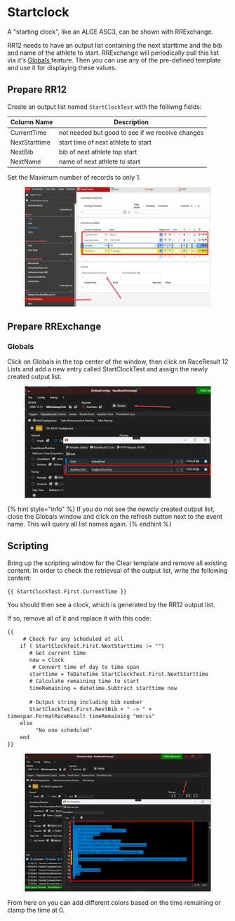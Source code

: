 # Startclock

A "starting clock", like an ALGE ASC3, can be shown with RRExchange.&#x20;

RR12 needs to have an output list containing the next starttime and the bib and name of the athlete to start. RRExchange will periodically pull this list via it's [Globals ](../../../../scripting/globals.md)feature. Then you can use any of the pre-defined template and use it for displaying these values.&#x20;

## Prepare RR12

Create an output list named `StartClockTest` with the folliwng fields:



| Column Name    | Description                                      |
| -------------- | ------------------------------------------------ |
| CurrentTime    | not needed but good to see if we receive changes |
| NextStarttime  | start time of next athlete to start              |
| NextBib        | bib of next athlete top start                    |
| NextName       | name of next athlete to start                    |

Set the Maximum number of records to only 1.

<figure><img src="../../../../.gitbook/assets/image (10).png" alt=""><figcaption></figcaption></figure>

## Prepare RRExchange

### Globals

Click on Globals in the top center of the window, then click on RaceResult 12 Lists and add a new entry called StartClockTest and assign the newly created output list.

<figure><img src="../../../../.gitbook/assets/image (11).png" alt=""><figcaption></figcaption></figure>

{% hint style="info" %}
If you do not see the newcly created output list, close the Globals window and click on the refresh button next to the event name. This will query all list names again.
{% endhint %}

## Scripting

Bring up the scripting window for the Clear template and remove all existing content. In order to check the retrieveal of the output list, write the following content:

```
{{ StartClockTest.First.CurrentTime }}
```

You should then see a clock, which is generated by the RR12 output list.&#x20;

If so, remove all of it and replace it with this code:



```
{{
     # Check for any scheduled at all
    if ( StartClockTest.First.NextStarttime != "")
       # Get current time
       now = Clock
        # Convert time of day to time span
       starttime = ToDateTime StartClockTest.First.NextStarttime
       # Calculate remaining time to start
       timeRemaining = datetime.Subtract starttime now       
       
       # Output string including bib number
       StartClockTest.First.NextBib + " -> " + timespan.FormatRaceResult timeRemaining "mm:ss"       
    else 
         "No one scheduled"
    end
}}
```

<figure><img src="../../../../.gitbook/assets/image (12).png" alt=""><figcaption></figcaption></figure>

From here on you can add different colors based on the time remaining or clamp the time at 0.

